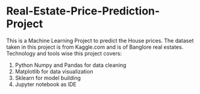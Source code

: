 # Real-Estate-Price-Prediction-Project
This is a Machine Learning Project to predict the House prices.
The dataset taken in this project is from Kaggle.com and is of Banglore real estates.
Technology and tools wise this project covers:  
1. Python Numpy and Pandas for data cleaning 
2. Matplotlib for data visualization 
3. Sklearn for model building 
4. Jupyter notebook as IDE
